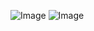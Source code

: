 ![Image](https://github.com/user-attachments/assets/3509120d-6850-4782-bcfb-787d92d67402)
![Image](https://github.com/user-attachments/assets/2c0be6ed-7935-4f6c-99f7-5cbc95b94018)
